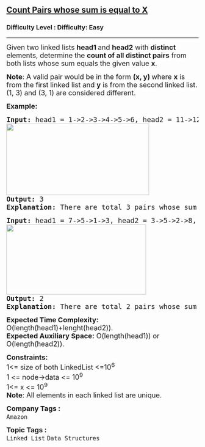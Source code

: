 <h2><a href="https://www.geeksforgeeks.org/problems/count-pairs-whose-sum-is-equal-to-x/1?page=2&category=Linked%20List&sortBy=submissions">Count Pairs whose sum is equal to X</a></h2><h3>Difficulty Level : Difficulty: Easy</h3><hr><div class="problems_problem_content__Xm_eO"><p><span style="font-size: 18px;">Given two linked lists <strong>head</strong><strong>1</strong><strong>&nbsp;</strong>and <strong>head2</strong> with <strong>distinct </strong>elements, determine the <strong>count of all distinct pairs</strong> from both lists whose sum equals the given value <strong>x</strong>.</span></p>
<p><span style="font-size: 18px;"><strong>Note</strong>: A valid pair would be in the form <strong>(x, y) </strong>where <strong>x</strong> is from the first linked list and <strong>y</strong> is from the second linked list. (1, 3) and (3, 1) are considered different.</span></p>
<p><span style="font-size: 18px;"><strong>Example:</strong></span></p>
<pre><span style="font-size: 18px;"><strong>Input: </strong>head1 = 1-&gt;2-&gt;3-&gt;4-&gt;5-&gt;6, head2 = 11-&gt;12-&gt;13, x = 15<br><img style="font-family: -apple-system, BlinkMacSystemFont, 'Segoe UI', Roboto, Oxygen, Ubuntu, Cantarell, 'Open Sans', 'Helvetica Neue', sans-serif;" src="https://media.geeksforgeeks.org/img-practice/prod/addEditProblem/700607/Web/Other/blobid1_1725335639.png" width="374" height="187">
<strong>Output: </strong>3<strong>
Explanation: </strong>There are total 3 pairs whose sum is 15 : (4,11) , (3,12) and (2,13)<br></span></pre>
<pre><span style="font-size: 18px;"><strong>Input: </strong>head1 = 7-&gt;5-&gt;1-&gt;3, head2 = 3-&gt;5-&gt;2-&gt;8, x = 10<br><img src="https://media.geeksforgeeks.org/img-practice/prod/addEditProblem/700607/Web/Other/blobid2_1725335674.png" width="366" height="183"><br><strong>Output: </strong>2<strong>
Explanation: </strong>There are total 2 pairs whose sum is 10 : (7,3) and (5,5)</span></pre>
<p><span style="font-size: 18px;"><strong>Expected Time Complexity:</strong> O(length(head1)+lenght(head2)).<br><strong>Expected Auxiliary Space:</strong> O(length(head1)) or O(length(head2)).</span></p>
<p><span style="font-size: 18px;"><strong>Constraints:</strong><br>1&lt;= size of both LinkedList &lt;=10<sup>6</sup><br>1 &lt;= node-&gt;data &lt;= 10<sup>9</sup><br>1&lt;= x &lt;= 10<sup>9<br></sup></span><span style="font-size: 18px;"><strong>Note</strong>: All elements in each linked list are unique.</span></p></div><p><span style=font-size:18px><strong>Company Tags : </strong><br><code>Amazon</code>&nbsp;<br><p><span style=font-size:18px><strong>Topic Tags : </strong><br><code>Linked List</code>&nbsp;<code>Data Structures</code>&nbsp;